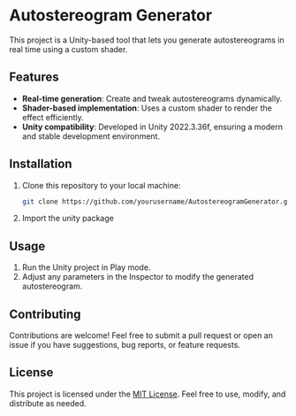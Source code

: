 # Autostereogram Generator

This project is a Unity-based tool that lets you generate autostereograms in real time using a custom shader.

## Features
- **Real-time generation**: Create and tweak autostereograms dynamically.
- **Shader-based implementation**: Uses a custom shader to render the effect efficiently.
- **Unity compatibility**: Developed in Unity 2022.3.36f, ensuring a modern and stable development environment.

## Installation
1. Clone this repository to your local machine:
   ```bash
   git clone https://github.com/yourusername/AutostereogramGenerator.git
   ```
2. Import the unity package

## Usage
1. Run the Unity project in Play mode.
2. Adjust any parameters in the Inspector to modify the generated autostereogram.

## Contributing
Contributions are welcome! Feel free to submit a pull request or open an issue if you have suggestions, bug reports, or feature requests.

## License
This project is licensed under the [MIT License](LICENSE). Feel free to use, modify, and distribute as needed.
